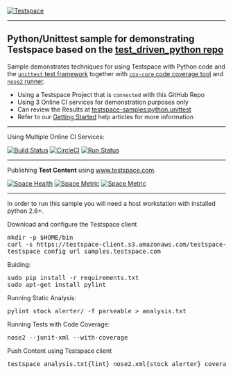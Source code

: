 [![Testspace](https://www.testspace.com/img/Testspace.png)](https://www.testspace.com)

***

## Python/Unittest sample for demonstrating Testspace based on the [test_driven_python repo](https://github.com/siddhi/test_driven_python)

Sample demonstrates techniques for using Testspace with Python code and the [`unittest` test framework](https://docs.python.org/2/library/unittest.html) together with [`cov-core` code coverage tool](https://pypi.python.org/pypi/cov-core) and [`nose2` runner](https://github.com/nose-devs/nose2).

  * Using a Testspace Project that is `connected` with this GitHub Repo
  * Using 3 Online CI services for demonstration purposes only
  * Can review the Results at [testspace-samples:python.unittest](https://samples.testspace.com/projects/testspace-samples:python.unittest)  
  * Refer to our [Getting Started](https://help.testspace.com/getting-started) help articles for more information


***
Using Multiple Online CI Services:

[![Build Status](https://travis-ci.org/testspace-samples/php.phpunit.svg?branch=master)](https://travis-ci.org/testspace-samples/python.unittest)
[![CircleCI](https://circleci.com/gh/testspace-samples/python.unittest.svg?style=svg)](https://circleci.com/gh/testspace-samples/python.unittest)
[![Run Status](https://api.shippable.com/projects/5710a3e02a8192902e1c1f8d/badge?branch=master)](https://app.shippable.com/github/testspace-samples/python.unittest)


***
Publishing **Test Content** using www.testspace.com.

[![Space Health](https://samples.testspace.com/spaces/757/badge?token=61c13f97c367398a2b23fcbff3d7dc4ff8980f94)](https://samples.testspace.com/spaces/757?utm_campaign=badge&utm_medium=referral&utm_source=test "Test Cases")
[![Space Metric](https://samples.testspace.com/spaces/757/metrics/683/badge?token=116815d4171e04500825d50efd8faae6795a50dd)](https://samples.testspace.com/spaces/757/schema/Code%20Coverage?utm_campaign=badge&utm_medium=referral&utm_source=coverage "Code Coverage (lines)")
[![Space Metric](https://samples.testspace.com/spaces/757/metrics/684/badge?token=ccdfd31aa029f081c99f3b2748b7fa3714de4410)](https://samples.testspace.com/spaces/757/schema/Static%20Analysis?utm_campaign=badge&utm_medium=referral&utm_source=analysis "Static Analysis (issues)")

*** 

In order to run this sample you will need a host workstation with installed python 2.6+.


Download and configure the Testspace client 
<pre>
mkdir -p $HOME/bin
curl -s https://testspace-client.s3.amazonaws.com/testspace-linux.tgz | tar -zxvf- -C $HOME/bin
testspace config url samples.testspace.com
</pre>


Buiding:
<pre>
sudo pip install -r requirements.txt
sudo apt-get install pylint
</pre>


Running Static Analysis: 
<pre>
pylint stock_alerter/ -f parseable > analysis.txt
</pre> 

Running Tests with Code Coverage: 

<pre>
nose2 --junit-xml --with-coverage
</pre> 

Push Content using Testspace client

<pre>
testspace analysis.txt{lint} nose2.xml{stock_alerter} coverage.xml 
</pre> 

